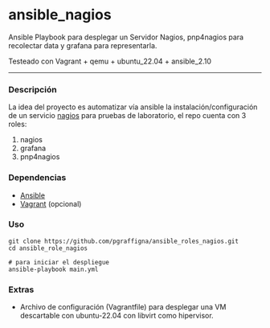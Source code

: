 # ansible_nagios

Ansible Playbook para desplegar un Servidor Nagios, pnp4nagios para recolectar data y grafana para representarla.

Testeado con Vagrant + qemu + ubuntu_22.04 + ansible_2.10

---

### Descripción

La idea del proyecto es automatizar vía ansible la instalación/configuración de un servicio [nagios](https://support.nagios.com/kb/article/nagios-core-installing-nagios-core-from-source-96.html#Ubuntu) para pruebas de laboratorio, el repo cuenta con 3 roles:

1. nagios
2. grafana
3. pnp4nagios

### Dependencias

* [Ansible](https://docs.ansible.com/ansible/latest/installation_guide/installation_distros.html)
* [Vagrant](https://developer.hashicorp.com/vagrant/install) (opcional)

### Uso
```shell
git clone https://github.com/pgraffigna/ansible_roles_nagios.git
cd ansible_role_nagios

# para iniciar el despliegue
ansible-playbook main.yml
```

### Extras
* Archivo de configuración (Vagrantfile) para desplegar una VM descartable con ubuntu-22.04 con libvirt como hipervisor.